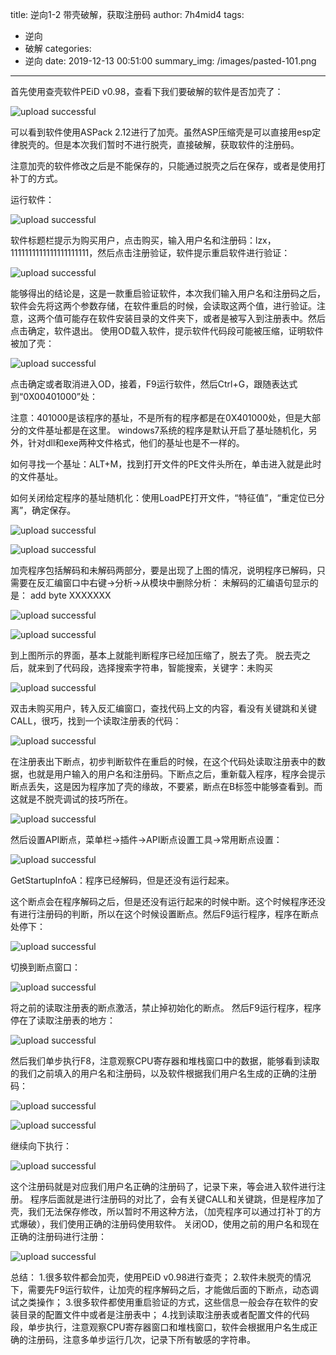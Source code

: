 title: 逆向1-2 带壳破解，获取注册码
author: 7h4mid4
tags:
  - 逆向
  - 破解
categories:
  - 逆向
date: 2019-12-13 00:51:00
summary_img: /images/pasted-101.png

---

首先使用查壳软件PEiD v0.98，查看下我们要破解的软件是否加壳了：



![upload successful](/images/pasted-101.png)


可以看到软件使用ASPack 2.12进行了加壳。虽然ASP压缩壳是可以直接用esp定律脱壳的。但是本次我们暂时不进行脱壳，直接破解，获取软件的注册码。

注意加壳的软件修改之后是不能保存的，只能通过脱壳之后在保存，或者是使用打补丁的方式。


运行软件：


![upload successful](/images/pasted-81.png)


软件标题栏提示为购买用户，点击购买，输入用户名和注册码：lzx，1111111111111111111111，然后点击注册验证，软件提示重启软件进行验证：


![upload successful](/images/pasted-82.png)


能够得出的结论是，这是一款重启验证软件，本次我们输入用户名和注册码之后，软件会先将这两个参数存储，在软件重启的时候，会读取这两个值，进行验证。注意，这两个值可能存在软件安装目录的文件夹下，或者是被写入到注册表中。然后点击确定，软件退出。
使用OD载入软件，提示软件代码段可能被压缩，证明软件被加了壳：


![upload successful](/images/pasted-83.png)


点击确定或者取消进入OD，接着，F9运行软件，然后Ctrl+G，跟随表达式到“0X00401000”处：

注意：401000是该程序的基址，不是所有的程序都是在0X401000处，但是大部分的文件基址都是在这里。
windows7系统的程序是默认开启了基址随机化，另外，针对dll和exe两种文件格式，他们的基址也是不一样的。

如何寻找一个基址：ALT+M，找到打开文件的PE文件头所在，单击进入就是此时的文件基址。

如何关闭给定程序的基址随机化：使用LoadPE打开文件，“特征值”，“重定位已分离”，确定保存。


![upload successful](/images/pasted-84.png)


![upload successful](/images/pasted-85.png)


加壳程序包括解码和未解码两部分，要是出现了上图的情况，说明程序已解码，只需要在反汇编窗口中右键->分析->从模块中删除分析：
未解码的汇编语句显示的是： add  byte  XXXXXXX


![upload successful](/images/pasted-86.png)


![upload successful](/images/pasted-87.png)



到上图所示的界面，基本上就能判断程序已经加压缩了，脱去了壳。
脱去壳之后，就来到了代码段，选择搜索字符串，智能搜索，关键字：未购买



![upload successful](/images/pasted-88.png)



双击未购买用户，转入反汇编窗口，查找代码上文的内容，看没有关键跳和关键CALL，很巧，找到一个读取注册表的代码：



![upload successful](/images/pasted-89.png)



在注册表出下断点，初步判断软件在重启的时候，在这个代码处读取注册表中的数据，也就是用户输入的用户名和注册码。下断点之后，重新载入程序，程序会提示断点丢失，这是因为程序加了壳的缘故，不要紧，断点在B标签中能够查看到。而这就是不脱壳调试的技巧所在。



![upload successful](/images/pasted-90.png)



然后设置API断点，菜单栏->插件->API断点设置工具->常用断点设置：


![upload successful](/images/pasted-91.png)


GetStartupInfoA：程序已经解码，但是还没有运行起来。

这个断点会在程序解码之后，但是还没有运行起来的时候中断。这个时候程序还没有进行注册码的判断，所以在这个时候设置断点。然后F9运行程序，程序在断点处停下：

![upload successful](/images/pasted-92.png)

切换到断点窗口：



![upload successful](/images/pasted-94.png)



将之前的读取注册表的断点激活，禁止掉初始化的断点。
然后F9运行程序，程序停在了读取注册表的地方：



![upload successful](/images/pasted-95.png)


然后我们单步执行F8，注意观察CPU寄存器和堆栈窗口中的数据，能够看到读取的我们之前填入的用户名和注册码，以及软件根据我们用户名生成的正确的注册码：



![upload successful](/images/pasted-96.png)



![upload successful](/images/pasted-97.png)


继续向下执行：


![upload successful](/images/pasted-98.png)



这个注册码就是对应我们用户名正确的注册码了，记录下来，等会进入软件进行注册。
程序后面就是进行注册码的对比了，会有关键CALL和关键跳，但是程序加了壳，我们无法保存修改，所以暂时不用这种方法，（加壳程序可以通过打补丁的方式爆破），我们使用正确的注册码使用软件。
关闭OD，使用之前的用户名和现在正确的注册码进行注册：


![upload successful](/images/pasted-100.png)



总结：
1.很多软件都会加壳，使用PEiD v0.98进行查壳；
2.软件未脱壳的情况下，需要先F9运行软件，让加壳的程序解码之后，才能做后面的下断点，动态调试之类操作；
3.很多软件都使用重启验证的方式，这些信息一般会存在软件的安装目录的配置文件中或者是注册表中；
4.找到读取注册表或者配置文件的代码段，单步执行，注意观察CPU寄存器窗口和堆栈窗口，软件会根据用户名生成正确的注册码，注意多单步运行几次，记录下所有敏感的字符串。
